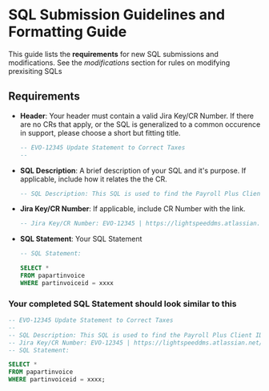 # SQL Submission Guidelines and Formatting Guide
This guide lists the **requirements** for new SQL submissions and modifications. See the *modifications* section for rules on modifying prexisiting SQLs
## **Requirements**

- **Header**: Your header must contain a valid Jira Key/CR Number. If there are no CRs that apply, or the SQL is generalized to a common occurence in support, please choose a short but fitting title.

  ```sql
  -- EVO-12345 Update Statement to Correct Taxes
  --
  ```

- **SQL Description**: A brief description of your SQL and it's purpose. If applicable, include how it relates the the CR.

  ```sql
  -- SQL Description: This SQL is used to find the Payroll Plus Client ID of all stores in a database
  ```

- **Jira Key/CR Number**: If applicable, include CR Number with the link. 

  ```sql
  -- Jira Key/CR Number: EVO-12345 | https://lightspeeddms.atlassian.net/jira/software/c/projects/EVO/issues/EVO-12345
  ```

- **SQL Statement**: Your SQL Statement

  ```sql
  -- SQL Statement:

  SELECT *
  FROM papartinvoice
  WHERE partinvoiceid = xxxx
  ```

### Your completed SQL Statement should look similar to this

  ```sql
  -- EVO-12345 Update Statement to Correct Taxes
  --
  -- SQL Description: This SQL is used to find the Payroll Plus Client ID of all stores in a database
  -- Jira Key/CR Number: EVO-12345 | https://lightspeeddms.atlassian.net/jira/software/c/projects/EVO/issues/EVO-12345
  -- SQL Statement:

  SELECT *
  FROM papartinvoice
  WHERE partinvoiceid = xxxx;
  ```
  

  
